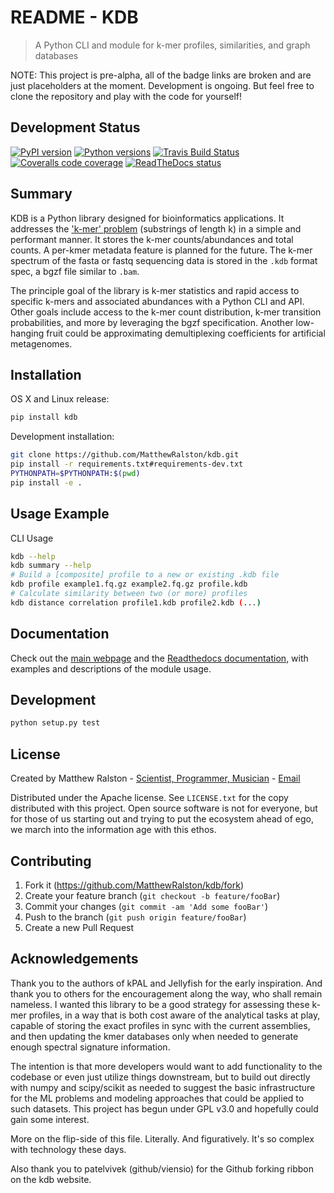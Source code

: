 # README - KDB
> A Python CLI and module for k-mer profiles, similarities, and graph databases

NOTE: This project is pre-alpha, all of the badge links are broken and are just placeholders at the moment. Development is ongoing. But feel free to clone the repository and play with the code for yourself!

## Development Status

[![PyPI version](https://img.shields.io/pypi/v/kdb.svg)][pip]
[![Python versions](https://img.shields.io/pypi/pyversions/kdb.svg)][Pythons]
[![Travis Build Status](https://travis-ci.org/MatthewRalston/kdb.svg?branch=master)](https://travis-ci.org/MatthewRalston/kdb)
[![Coveralls code coverage](https://img.shields.io/coveralls/MatthewRalston/kdb/master.svg)][Coveralls]
[![ReadTheDocs status](https://readthedocs.org/projects/kdb/badge/?version=stable&style=flat)][RTD]


[pip]: https://pypi.org/project/kdb/
[Pythons]: https://pypi.org/project/kdb/
[Coveralls]: https://coveralls.io/r/MatthewRalston/kdb?branch=master
[RTD]: https://kdb.readthedocs.io/en/latest/

## Summary 

KDB is a Python library designed for bioinformatics applications. It addresses the ['k-mer' problem](https://en.wikipedia.org/wiki/K-mer) (substrings of length k) in a simple and performant manner. It stores the k-mer counts/abundances and total counts. A per-kmer metadata feature is planned for the future. The k-mer spectrum of the fasta or fastq sequencing data is stored in the `.kdb` format spec, a bgzf file similar to `.bam`.

The principle goal of the library is k-mer statistics and rapid access to specific k-mers and associated abundances with a Python CLI and API. Other goals include access to the k-mer count distribution, k-mer transition probabilities, and more by leveraging the bgzf specification. Another low-hanging fruit could be approximating demultiplexing coefficients for artificial metagenomes.


## Installation

OS X and Linux release:

```sh
pip install kdb
```

Development installation:

```sh
git clone https://github.com/MatthewRalston/kdb.git
pip install -r requirements.txt#requirements-dev.txt
PYTHONPATH=$PYTHONPATH:$(pwd)
pip install -e .
```

## Usage Example

CLI Usage

```bash
kdb --help
kdb summary --help
# Build a [composite] profile to a new or existing .kdb file
kdb profile example1.fq.gz example2.fq.gz profile.kdb
# Calculate similarity between two (or more) profiles
kdb distance correlation profile1.kdb profile2.kdb (...)
```


## Documentation

Check out the [main webpage](https://matthewralston.github.io/kdb) and the [Readthedocs documentation](https://kdb.readthedocs.io/en/stable/), with examples and descriptions of the module usage.

## Development

```bash
python setup.py test
```

## License

Created by Matthew Ralston - [Scientist, Programmer, Musician](http://matthewralston.github.io) - [Email](mailto:mrals89@gmail.com)

Distributed under the Apache license. See `LICENSE.txt` for the copy distributed with this project. Open source software is not for everyone, but for those of us starting out and trying to put the ecosystem ahead of ego, we march into the information age with this ethos.



## Contributing

1. Fork it (<https://github.com/MatthewRalston/kdb/fork>)
2. Create your feature branch (`git checkout -b feature/fooBar`)
3. Commit your changes (`git commit -am 'Add some fooBar'`)
4. Push to the branch (`git push origin feature/fooBar`)
5. Create a new Pull Request

## Acknowledgements

Thank you to the authors of kPAL and Jellyfish for the early inspiration. And thank you to others for the encouragement along the way, who shall remain nameless. I wanted this library to be a good strategy for assessing these k-mer profiles, in a way that is both cost aware of the analytical tasks at play, capable of storing the exact profiles in sync with the current assemblies, and then updating the kmer databases only when needed to generate enough spectral signature information.

The intention is that more developers would want to add functionality to the codebase or even just utilize things downstream, but to build out directly with numpy and scipy/scikit as needed to suggest the basic infrastructure for the ML problems and modeling approaches that could be applied to such datasets. This project has begun under GPL v3.0 and hopefully could gain some interest.

More on the flip-side of this file. Literally. And figuratively. It's so complex with technology these days.

Also thank you to patelvivek (github/viensio) for the Github forking ribbon on the kdb website.

<!--
Thanks to my former mentors BC, MR, IN, CR, and my newer bosses PJ and KL.
Thanks to the Pap lab for the first dataset that I continue to use.
Thank you to Ryan for the food and stuff.
Thanks to Blahah for tolerating someone snooping and imitating his Ruby style.
Thanks to Erin for getting my feet wet in this new field.
Thanks to Rachel for the good memories and friendship.
Thanks to Yasmeen for the usual banter.
Thanks to Max, Robin, and Robert for the halfway decent memories in St. Louis.
And thanks to my family and friends.
Go Blue Hens 2021.
-->
